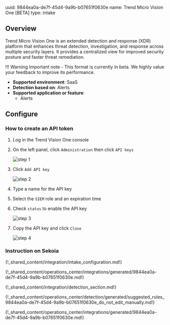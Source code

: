 uuid: 9844ea0a-de7f-45d4-9a9b-b07651f0630e
name: Trend Micro Vision One [BETA]
type: intake


## Overview

Trend Micro Vision One is an extended detection and response (XDR) platform that enhances threat detection, investigation, and response across multiple security layers. It provides a centralized view for improved security posture and faster threat remediation.

!!! Warning
    Important note - This format is currently in beta. We highly value your feedback to improve its performance.

- **Supported environment**: SaaS
- **Detection based on**: Alerts
- **Supported application or feature**:
    - Alerts
    
## Configure

### How to create an API token

1. Log in the Trend Vision One console
2. On the left panel, click `Administration` then click `API keys`

    ![step 1](/assets/integration/cloud_and_saas/trend_micro_vision_one/01_administration.png)

3.  Click `Add API key`

    ![step 2](/assets/integration/cloud_and_saas/trend_micro_vision_one/02_create_api_key.png)

4. Type a name for the API key
5. Select the `SIEM` role and an expiration time
6. Check `status` to enable the API key

    ![step 3](/assets/integration/cloud_and_saas/trend_micro_vision_one/03_create_api_key.png)

7. Copy the API key and click `Close`

    ![step 4](/assets/integration/cloud_and_saas/trend_micro_vision_one/04_save_api_key.png)

### Instruction on Sekoia

{!_shared_content/integration/intake_configuration.md!}

{!_shared_content/operations_center/integrations/generated/9844ea0a-de7f-45d4-9a9b-b07651f0630e.md!}

{!_shared_content/integration/detection_section.md!}

{!_shared_content/operations_center/detection/generated/suggested_rules_9844ea0a-de7f-45d4-9a9b-b07651f0630e_do_not_edit_manually.md!}

{!_shared_content/operations_center/integrations/generated/9844ea0a-de7f-45d4-9a9b-b07651f0630e.md!}